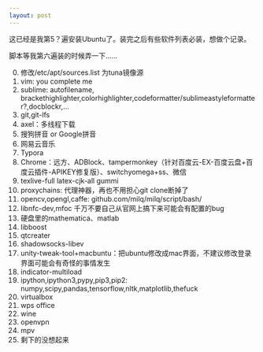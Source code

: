 ```yaml
---
layout: post
---
```


这已经是我第5？遍安装Ubuntu了。装完之后有些软件列表必装，想做个记录。

脚本等我第六遍装的时候弄一下……

<!-- more -->

0. 修改/etc/apt/sources.list 为tuna镜像源
1. vim: you complete me
2. sublime: autofilename, brackethighlighter,colorhighlighter,codeformatter/sublimeastyleformatter?,docblockr,...
2. git,git-lfs
2. axel：多线程下载
2. 搜狗拼音 or Google拼音
3. 网易云音乐
4. Typora
5. Chrome：远方、ADBlock、tampermonkey（针对百度云-EX-百度云盘+百度云插件-APIKEY修复版）、switchyomega+ss、微信
6. texlive-full latex-cjk-all gummi
15. proxychains: 代理神器，再也不用担心git clone断掉了
7. opencv,opengl,caffe: github.com/milq/milq/script/bash/
8. libnfc-dev,mfoc 千万不要自己从官网上搞下来可能会有配置的bug
9. 硬盘里的mathematica、matlab
10. libboost
10. qtcreater
11. shadowsocks-libev
11. unity-tweak-tool+macbuntu：把ubuntu修改成mac界面，不建议修改登录界面可能会有奇怪的事情发生
12. indicator-multiload
13. ipython,ipython3,pypy,pip3,pip2: numpy,scipy,pandas,tensorflow,nltk,matplotlib,thefuck
14. virtualbox
16. wps office
17. wine
18. openvpn
19. mpv
20. 剩下的没想起来
